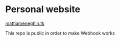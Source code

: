 # Personal website

[mattiameneghin.tk](https://mattiameneghin.tk)

This repo is public in order to make Webhook works
